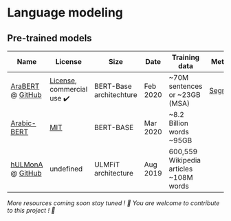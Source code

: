 # Language modeling

## Pre-trained models 

| Name | License | Size |  Date | Training data | Metadata | 
| -- | -- | -- | -- | -- | -- |
| [AraBERT](https://arxiv.org/abs/2003.00104) @ [GitHub](https://github.com/aub-mind/arabert) | [License](https://github.com/aub-mind/arabert/blob/master/LICENSE), commercial use ✔️ | BERT-Base architechture  | Feb 2020  | ~70M sentences or ~23GB (MSA) | [Segmenter](http://alt.qcri.org/farasa/segmenter.html) |
| [Arabic-BERT](https://github.com/alisafaya/Arabic-BERT) | [MIT](https://github.com/alisafaya/Arabic-BERT/blob/master/LICENSE) | BERT-BASE | Mar 2020 | ~8.2 Billion words ~95GB| | 
| [hULMonA](https://www.aclweb.org/anthology/W19-4608/) @ [GitHub](https://github.com/aub-mind/hULMonA) | undefined | ULMFiT architecture| Aug 2019 |600,559 Wikipedia articles ~108M words |  |


*More resources coming soon stay tuned ! 🤩 You are welcome to contribute to this project ! 🙏*

